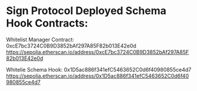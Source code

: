 # Sign Protocol Deployed Schema Hook Contracts:

Whitelist Manager Contract: 0xcE7bc3724C0B9D3852bAf297A85F82b013E42e0d
https://sepolia.etherscan.io/address/0xcE7bc3724C0B9D3852bAf297A85F82b013E42e0d

Whitelie Schema Hook: 0x1D5ac886f341efC5463652C0d6f40980855ce4d7
https://sepolia.etherscan.io/address/0x1D5ac886f341efC5463652C0d6f40980855ce4d7
